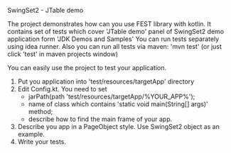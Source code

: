 SwingSet2 - JTable demo

The project demonstrates how can you use FEST library with kotlin.
It contains set of tests which cover 'JTable demo' panel of SwingSet2 demo application form 'JDK Demos and Samples'
You can run tests separately using idea runner.
Also you can run all tests via maven: 'mvn test' (or just click 'test' in maven projects window)

You can easily use the project to test your application.
1. Put you application into 'test/resources/targetApp' directory
2. Edit Config.kt. You need to set
    - jarPath(path 'test/resources/targetApp/%YOUR_APP%');
    - name of class which contains 'static void main(String[] args)' method;
    - describe how to find the main frame of your app.
3. Describe you app in a PageObject style. Use SwingSet2 object as an example.
4. Write your tests.

